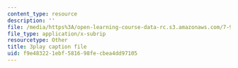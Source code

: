 ```yaml
---
content_type: resource
description: ''
file: /media/https%3A/open-learning-course-data-rc.s3.amazonaws.com/7-91j-foundations-of-computational-and-systems-biology-spring-2014/f9e483221ebf581698fecbea4dd97105_uD4-fOWeXAY.vtt
file_type: application/x-subrip
resourcetype: Other
title: 3play caption file
uid: f9e48322-1ebf-5816-98fe-cbea4dd97105
---
```

